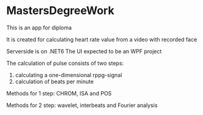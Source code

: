 # MastersDegreeWork

This is an app for diploma

It is created for calculating heart rate value from a video with recorded face

Serverside is on .NET6
The UI expected to be an WPF project

The calculation of pulse consists of two steps:

1) calculating a one-dimensional rppg-signal 
2) calculation of beats per minute

Methods for 1 step: CHROM, ISA and POS

Methods for 2 step: wavelet, interbeats and Fourier analysis
